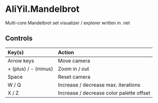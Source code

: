 # AliYil.Mandelbrot
Multi-core Mandelbrot set visualizer / explorer written in .net

## Controls

| Key(s) | Action |
| :- | :- |
| Arrow keys | Move camera |
| + (plus) / - (minus) | Zoom in / out |
| Space | Reset camera |
| W / Q | Increase / decrease max. iterations |
| X / Z | Increase / decrease color palette offset |
